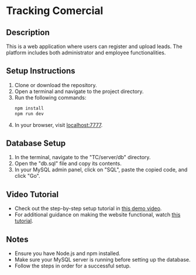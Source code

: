 # Tracking Comercial

## Description
This is a web application where users can register and upload leads. The platform includes both administrator and employee functionalities.

## Setup Instructions

1. Clone or download the repository.
2. Open a terminal and navigate to the project directory.
3. Run the following commands:
    ```bash
    npm install
    npm run dev
    ```
4. In your browser, visit [localhost:7777](http://localhost:7777).

## Database Setup

1. In the terminal, navigate to the "TC/server/db" directory.
2. Open the "db.sql" file and copy its contents.
3. In your MySQL admin panel, click on "SQL", paste the copied code, and click "Go".

## Video Tutorial

- Check out the step-by-step setup tutorial in [this demo video](https://www.youtube.com/watch?v=54YPCrpZpY0).
- For additional guidance on making the website functional, watch [this tutorial](https://www.youtube.com/watch?v=7qM46RCOM5Y).

## Notes
- Ensure you have Node.js and npm installed.
- Make sure your MySQL server is running before setting up the database.
- Follow the steps in order for a successful setup.

